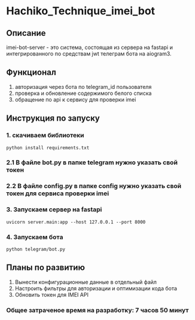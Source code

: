 # Hachiko_Technique_imei_bot

## Описание

imei-bot-server - это система, состоящая из сервера на fastapi и интегрированного по средствам jwt телеграм бота на aiogram3. 

## Функционал
 
1. авторизация через бота по telegram_id пользователя
2. проверка и обновление содержимого белого списка
3. обращение по api к сервису для проверки imei

## Инструкция по запуску

### 1. скачиваем библиотеки
```
python install requirements.txt
```
### 2.1 В файле bot.py в папке telegram нужно указать свой токен
### 2.2 В файле config.py в папке config нужно указать свой токен для сервиса проверки imei

### 3. Запускаем сервер на fastapi
```
uvicorn server.main:app --host 127.0.0.1 --port 8000  
```
### 4. Запускаем бота
```
python telegram/bot.py
```

## Планы по развитию
1. Вынести конфигурационные данные в отдельный файл
2. Настроить фильтры для авторизации и оптимизации кода бота
3. Обновить токен для IMEI API


### Общее затраченое время на разработку: 7 часов 50 минут